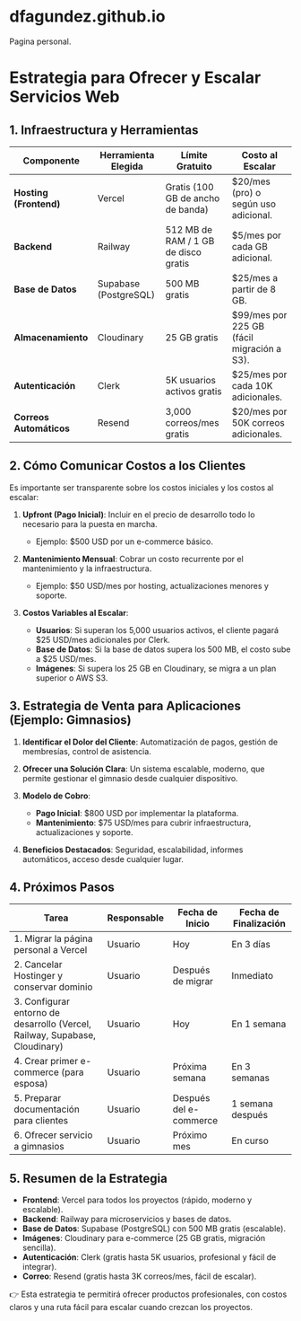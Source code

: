# dfagundez.github.io
Pagina personal.

# Estrategia para Ofrecer y Escalar Servicios Web

## 1. Infraestructura y Herramientas

| **Componente**         | **Herramienta Elegida**            | **Límite Gratuito**                     | **Costo al Escalar**                      |
|-----------------------|------------------------------------|------------------------------------------|--------------------------------------------|
| **Hosting (Frontend)** | Vercel                             | Gratis (100 GB de ancho de banda)        | $20/mes (pro) o según uso adicional.      |
| **Backend**            | Railway                            | 512 MB de RAM / 1 GB de disco gratis     | $5/mes por cada GB adicional.             |
| **Base de Datos**      | Supabase (PostgreSQL)              | 500 MB gratis                            | $25/mes a partir de 8 GB.                 |
| **Almacenamiento**     | Cloudinary                         | 25 GB gratis                             | $99/mes por 225 GB (fácil migración a S3).|
| **Autenticación**      | Clerk                              | 5K usuarios activos gratis               | $25/mes por cada 10K adicionales.         |
| **Correos Automáticos**| Resend                             | 3,000 correos/mes gratis                 | $20/mes por 50K correos adicionales.      |

## 2. Cómo Comunicar Costos a los Clientes

Es importante ser transparente sobre los costos iniciales y los costos al escalar:

1. **Upfront (Pago Inicial)**: Incluir en el precio de desarrollo todo lo necesario para la puesta en marcha.
   - Ejemplo: $500 USD por un e-commerce básico.

2. **Mantenimiento Mensual**: Cobrar un costo recurrente por el mantenimiento y la infraestructura.
   - Ejemplo: $50 USD/mes por hosting, actualizaciones menores y soporte.

3. **Costos Variables al Escalar**:
   - **Usuarios**: Si superan los 5,000 usuarios activos, el cliente pagará $25 USD/mes adicionales por Clerk.
   - **Base de Datos**: Si la base de datos supera los 500 MB, el costo sube a $25 USD/mes.
   - **Imágenes**: Si supera los 25 GB en Cloudinary, se migra a un plan superior o AWS S3.

## 3. Estrategia de Venta para Aplicaciones (Ejemplo: Gimnasios)

1. **Identificar el Dolor del Cliente**: Automatización de pagos, gestión de membresías, control de asistencia.

2. **Ofrecer una Solución Clara**: Un sistema escalable, moderno, que permite gestionar el gimnasio desde cualquier dispositivo.

3. **Modelo de Cobro**:
   - **Pago Inicial**: $800 USD por implementar la plataforma.
   - **Mantenimiento**: $75 USD/mes para cubrir infraestructura, actualizaciones y soporte.

4. **Beneficios Destacados**: Seguridad, escalabilidad, informes automáticos, acceso desde cualquier lugar.

## 4. Próximos Pasos

| **Tarea**                                | **Responsable** | **Fecha de Inicio** | **Fecha de Finalización** |
|-----------------------------------------|-----------------|---------------------|--------------------------|
| 1. Migrar la página personal a Vercel   | Usuario         | Hoy                 | En 3 días               |
| 2. Cancelar Hostinger y conservar dominio| Usuario         | Después de migrar   | Inmediato               |
| 3. Configurar entorno de desarrollo (Vercel, Railway, Supabase, Cloudinary) | Usuario | Hoy                 | En 1 semana             |
| 4. Crear primer e-commerce (para esposa) | Usuario         | Próxima semana      | En 3 semanas            |
| 5. Preparar documentación para clientes  | Usuario         | Después del e-commerce| 1 semana después        |
| 6. Ofrecer servicio a gimnasios          | Usuario         | Próximo mes         | En curso                |

## 5. Resumen de la Estrategia

- **Frontend**: Vercel para todos los proyectos (rápido, moderno y escalable).
- **Backend**: Railway para microservicios y bases de datos.
- **Base de Datos**: Supabase (PostgreSQL) con 500 MB gratis (escalable).
- **Imágenes**: Cloudinary para e-commerce (25 GB gratis, migración sencilla).
- **Autenticación**: Clerk (gratis hasta 5K usuarios, profesional y fácil de integrar).
- **Correo**: Resend (gratis hasta 3K correos/mes, fácil de escalar).

👉 Esta estrategia te permitirá ofrecer productos profesionales, con costos claros y una ruta fácil para escalar cuando crezcan los proyectos.

